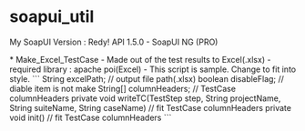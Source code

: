 # soapui_util

My SoapUI Version : Redy! API 1.5.0 - SoapUI NG (PRO)

<Groovy Script>
* Make_Excel_TestCase  
 - Made out of the test results to Excel(.xlsx)
 - required library : apache poi(Excel)
 - This script is sample. Change to fit into style.
```
String excelPath;  // output file path(.xlsx)
boolean disableFlag;   // diable item is not make
String[] columnHeaders;  // TestCase columnHeaders
private void writeTC(TestStep step, String projectName, String suiteName, String  caseName) // fit TestCase columnHeaders
private void init() // fit TestCase columnHeaders
```
